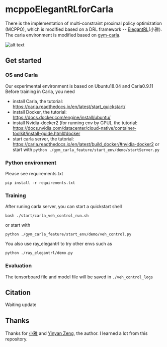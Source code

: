 # mcppoElegantRLforCarla
There is the implementation of multi-constraint proximal policy optimization (MCPPO), which is modified based on a DRL framework -- [ElegantRL](https://github.com/AI4Finance-Foundation/ElegantRL)(小雅). The carla environment is modified based on [gym-carla](https://github.com/cjy1992/gym-carla). 

![alt text](images\town07-part.gif "town07")

## Get started

### OS and Carla

Our experimental environment is based on Ubuntu18.04 and Carla0.9.11
Before training in Carla, you need
- install Carla, the tutorial: https://carla.readthedocs.io/en/latest/start_quickstart/
- install Docker, the tutorial: https://docs.docker.com/engine/install/ubuntu/
- install Nvidia-docker2 (for running env by GPU), the tutorial: https://docs.nvidia.com/datacenter/cloud-native/container-toolkit/install-guide.html#docker
- start carla server, the tutorial: https://carla.readthedocs.io/en/latest/build_docker/#nvidia-docker2 or start with ```python ./gym_carla_feature/start_env/demo/startServer.py```

### Python environment
Please see requirements.txt
```
pip install -r requirements.txt
```
### Training

After runing carla server, you can start a quickstart shell
```
bash ./start/carla_veh_control_run.sh
```
or start with 
```
python ./gym_carla_feature/start_env/demo/veh_control.py
```
You also use ray_elegantrl to try other envs such as
```
python ./ray_elegantrl/demo.py
```
### Evaluation
The tensorboard file and model file will be saved in ```./veh_control_logs```

## Citation
<!-- ```
@inproceedings{zou2022mcppo,
 title={Multi-Constraint Deep Reinforcement Learning for Smooth Action Control},
 author={Guangyuan Zou, Ying He, F. Richard Yu, Longquan Chen, Longquan Chen, Weike Pan, Zhong Ming},
 booktitle={the 31st International Joint Conference on Artificial Intelligence (IJCAI2022)},
}
``` -->
 Waiting update
<!-- The arxiv link to the paper:  -->


## Thanks 
Thanks for [小雅](https://github.com/AI4Finance-Foundation/ElegantRL) and [Yinyan Zeng](https://github.com/Yonv1943), the author. I learned a lot from this repository. 
